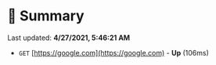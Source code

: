 # 📖 Summary
Last updated: **4/27/2021, 5:46:21 AM**

- `GET` [https://google.com](https://google.com) - **Up** (106ms)
